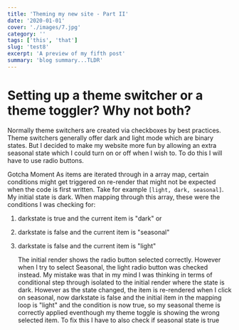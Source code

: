 ```yaml
---
title: 'Theming my new site - Part II'
date: '2020-01-01'
cover: './images/7.jpg'
category: ''
tags: ['this', 'that']
slug: 'test8'
excerpt: 'A preview of my fifth post'
summary: 'blog summary...TLDR'
---
```


# Setting up a theme switcher or a theme toggler? Why not both?

Normally theme switchers are created via checkboxes by best practices. Theme switchers generally offer dark and light mode which are binary states. But I decided to make my website more fun by allowing an extra seasonal state which I could turn on or off when I wish to. To do this I will have to use radio buttons.

Gotcha Moment
As items are iterated through in a array map, certain conditions might get triggered on re-render that might not be expected when the code is first written. Take for example `[light, dark, seasonal]`. My initial state is dark. When mapping through this array, these were the conditions I was checking for:

1. darkstate is true and the current item is "dark" or
2. darkstate is false and the current item is "seasonal"
3. darkstate is false and the current item is "light"

   The initial render shows the radio button selected correctly. However when I try to select Seasonal, the light radio button was checked instead.
   My mistake was that in my mind I was thinking in terms of conditional step through isolated to the initial render where the state is dark. However as the state changed, the item is re-rendered when I click on seasonal, now darkstate is false and the initial item in the mapping loop is "light" and the condition is now true, so my seasonal theme is correctly applied eventhough my theme toggle is showing the wrong selected item. To fix this I have to also check if seasonal state is true
